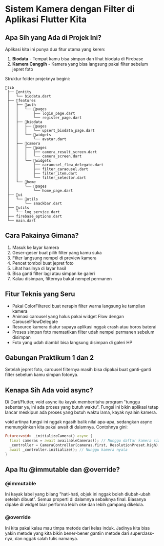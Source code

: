 # Sistem Kamera dengan Filter di Aplikasi Flutter Kita

## Apa Sih yang Ada di Projek Ini?

Aplikasi kita ini punya dua fitur utama yang keren:

1. **Biodata** - Tempat kamu bisa simpan dan lihat biodata di Firebase
2. **Kamera Canggih** - Kamera yang bisa langsung pakai filter sebelum jepret foto

Struktur folder projeknya begini:

```
📁lib
 ├── 📁entity
 │   └── biodata.dart
 ├── 📁features
 │   ├── 📁auth
 │   │   └── 📁pages
 │   │       ├── login_page.dart
 │   │       └── register_page.dart
 │   ├── 📁biodata
 │   │   ├── 📁pages
 │   │   │   └── upsert_biodata_page.dart
 │   │   └── 📁widgets
 │   │       └── avatar.dart
 │   ├── 📁camera
 │   │   ├── 📁pages
 │   │   │   ├── camera_result_screen.dart
 │   │   │   └── camera_screen.dart
 │   │   └── 📁widgets
 │   │       ├── caraousel_flow_delegate.dart
 │   │       ├── filter_caraousel.dart
 │   │       ├── filter_item.dart
 │   │       └── filter_selector.dart
 │   └── 📁home
 │       └── 📁pages
 │           └── home_page.dart
 ├── 📁ui
 │   └── 📁utils
 │       └── snackbar.dart
 ├── 📁utils
 │   └── log_service.dart
 ├── firebase_options.dart
 └── main.dart
```

## Cara Pakainya Gimana?

1. Masuk ke layar kamera
2. Geser-geser buat pilih filter yang kamu suka
3. Filter langsung nempel di preview kamera
4. Pencet tombol buat jepret foto
5. Lihat hasilnya di layar hasil
6. Bisa ganti filter lagi atau simpan ke galeri
7. Kalau disimpan, filternya bakal nempel permanen

## Fitur Teknis yang Seru

- Pakai ColorFiltered buat nerapin filter warna langsung ke tampilan kamera
- Animasi carousel yang halus pakai widget Flow dengan CarouselFlowDelegate
- Resource kamera diatur supaya aplikasi nggak crash atau boros baterai
- Proses simpan foto memastikan filter udah nempel permanen sebelum disimpan
- Foto yang udah diambil bisa langsung disimpan di galeri HP

## Gabungan Praktikum 1 dan 2

Setelah jepret foto, carousel filternya masih bisa dipakai buat ganti-ganti filter sebelum kamu simpan fotonya.

## Kenapa Sih Ada void async?

Di Dart/Flutter, void async itu kayak memberitahu program "tunggu sebentar ya, ini ada proses yang butuh waktu". Fungsi ini bikin aplikasi tetap lancar meskipun ada proses yang butuh waktu lama, kayak nyalain kamera.

void artinya fungsi ini nggak ngasih balik nilai apa-apa, sedangkan async memungkinkan kita pakai await di dalamnya. Contohnya gini:

```dart
Future<void> _initializeCamera() async {
  final cameras = await availableCameras(); // Nunggu daftar kamera siap
  _controller = CameraController(cameras.first, ResolutionPreset.high);
  await _controller.initialize(); // Nunggu kamera nyala
}
```

## Apa Itu @immutable dan @override?

### @immutable

Ini kayak label yang bilang "hati-hati, objek ini nggak boleh diubah-ubah setelah dibuat". Semua properti di dalamnya sebaiknya final. Biasanya dipake di widget biar performa lebih oke dan lebih gampang dikelola.

### @override

Ini kita pakai kalau mau timpa metode dari kelas induk. Jadinya kita bisa yakin metode yang kita bikin bener-bener gantiin metode dari superclass-nya, dan nggak salah tulis namanya.
